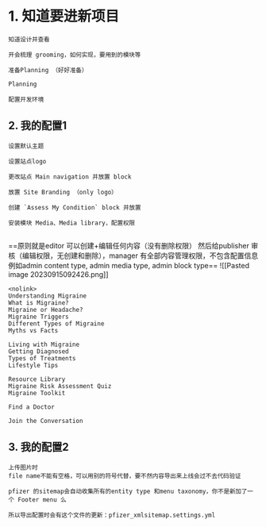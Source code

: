 # 1. 知道要进新项目
```.
知道设计并查看

开会梳理 grooming，如何实现，要用到的模块等

准备Planning （好好准备）

Planning

配置开发环境

```
## 2. 我的配置1
```.
设置默认主题

设置站点logo

更改站点 Main navigation 并放置 block

放置 Site Branding （only logo）

创建 `Assess My Condition` block 并放置

安装模块 Media、Media library，配置权限


```

==原则就是editor 可以创建+编辑任何内容（没有删除权限） 然后给publisher 审核（编辑权限，无创建和删除），manager 有全部内容管理权限，不包含配置信息例如admin content type, admin media type, admin block type==
![[Pasted image 20230915092426.png]]

```.
<nolink>
Understanding Migraine  
What is Migraine?
Migraine or Headache?
Migraine Triggers
Different Types of Migraine
Myths vs Facts

Living with Migraine
Getting Diagnosed
Types of Treatments
Lifestyle Tips

Resource Library
Migraine Risk Assessment Quiz
Migraine Toolkit

Find a Doctor

Join the Conversation
```


## 3. 我的配置2
```.
上传图片时
file name不能有空格，可以用别的符号代替，要不然内容导出来上线会过不去代码验证
```

```.
pfizer 的sitemap会自动收集所有的entity type 和menu taxonomy，你不是新加了一个 Footer menu 么

所以导出配置时会有这个文件的更新：pfizer_xmlsitemap.settings.yml
```
